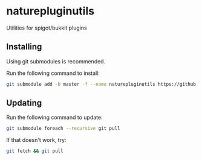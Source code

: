 # naturepluginutils

Utilities for spigot/bukkit plugins

## Installing

Using git submodules is recommended.

Run the following command to install:

```sh
git submodule add -b master -f --name naturepluginutils https://github.com/naturecodevoid/naturepluginutils.git ./src/main/java/dev/naturecodevoid/spigot/naturepluginutils
```

## Updating

Run the following command to update:

```sh
git submodule foreach --recursive git pull
```

If that doesn't work, try:

```sh
git fetch && git pull
```
